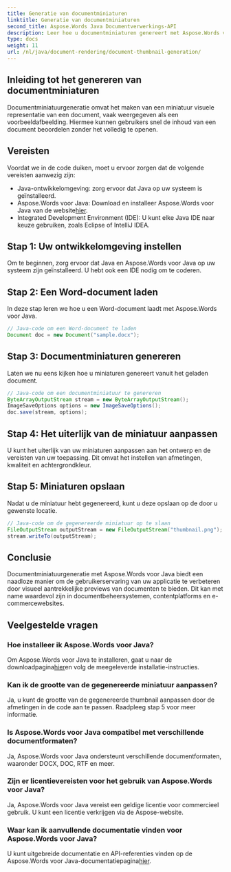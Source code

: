 ```yaml
---
title: Generatie van documentminiaturen
linktitle: Generatie van documentminiaturen
second_title: Aspose.Words Java Documentverwerkings-API
description: Leer hoe u documentminiaturen genereert met Aspose.Words voor Java. Verbeter de gebruikerservaring met visuele previews.
type: docs
weight: 11
url: /nl/java/document-rendering/document-thumbnail-generation/
---
```


## Inleiding tot het genereren van documentminiaturen

Documentminiatuurgeneratie omvat het maken van een miniatuur visuele representatie van een document, vaak weergegeven als een voorbeeldafbeelding. Hiermee kunnen gebruikers snel de inhoud van een document beoordelen zonder het volledig te openen.

## Vereisten

Voordat we in de code duiken, moet u ervoor zorgen dat de volgende vereisten aanwezig zijn:

- Java-ontwikkelomgeving: zorg ervoor dat Java op uw systeem is geïnstalleerd.
-  Aspose.Words voor Java: Download en installeer Aspose.Words voor Java van de website[hier](https://releases.aspose.com/words/java/).
- Integrated Development Environment (IDE): U kunt elke Java IDE naar keuze gebruiken, zoals Eclipse of IntelliJ IDEA.

## Stap 1: Uw ontwikkelomgeving instellen

Om te beginnen, zorg ervoor dat Java en Aspose.Words voor Java op uw systeem zijn geïnstalleerd. U hebt ook een IDE nodig om te coderen.

## Stap 2: Een Word-document laden

In deze stap leren we hoe u een Word-document laadt met Aspose.Words voor Java.

```java
// Java-code om een Word-document te laden
Document doc = new Document("sample.docx");
```

## Stap 3: Documentminiaturen genereren

Laten we nu eens kijken hoe u miniaturen genereert vanuit het geladen document.

```java
// Java-code om een documentminiatuur te genereren
ByteArrayOutputStream stream = new ByteArrayOutputStream();
ImageSaveOptions options = new ImageSaveOptions();
doc.save(stream, options);
```

## Stap 4: Het uiterlijk van de miniatuur aanpassen

U kunt het uiterlijk van uw miniaturen aanpassen aan het ontwerp en de vereisten van uw toepassing. Dit omvat het instellen van afmetingen, kwaliteit en achtergrondkleur.

## Stap 5: Miniaturen opslaan

Nadat u de miniatuur hebt gegenereerd, kunt u deze opslaan op de door u gewenste locatie.

```java
// Java-code om de gegenereerde miniatuur op te slaan
FileOutputStream outputStream = new FileOutputStream("thumbnail.png");
stream.writeTo(outputStream);
```

## Conclusie

Documentminiatuurgeneratie met Aspose.Words voor Java biedt een naadloze manier om de gebruikerservaring van uw applicatie te verbeteren door visueel aantrekkelijke previews van documenten te bieden. Dit kan met name waardevol zijn in documentbeheersystemen, contentplatforms en e-commercewebsites.

## Veelgestelde vragen

### Hoe installeer ik Aspose.Words voor Java?

Om Aspose.Words voor Java te installeren, gaat u naar de downloadpagina[hier](https://releases.aspose.com/words/java/)en volg de meegeleverde installatie-instructies.

### Kan ik de grootte van de gegenereerde miniatuur aanpassen?

Ja, u kunt de grootte van de gegenereerde thumbnail aanpassen door de afmetingen in de code aan te passen. Raadpleeg stap 5 voor meer informatie.

### Is Aspose.Words voor Java compatibel met verschillende documentformaten?

Ja, Aspose.Words voor Java ondersteunt verschillende documentformaten, waaronder DOCX, DOC, RTF en meer.

### Zijn er licentievereisten voor het gebruik van Aspose.Words voor Java?

Ja, Aspose.Words voor Java vereist een geldige licentie voor commercieel gebruik. U kunt een licentie verkrijgen via de Aspose-website.

### Waar kan ik aanvullende documentatie vinden voor Aspose.Words voor Java?

 U kunt uitgebreide documentatie en API-referenties vinden op de Aspose.Words voor Java-documentatiepagina[hier](https://reference.aspose.com/words/java/).